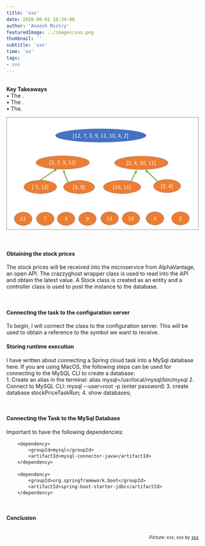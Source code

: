 ```yaml
---
title: 'xxx'
date: 2020-06-01 16:34:00
author: 'Aneesh Mistry'
featuredImage: ../images/xxx.png
thumbnail: ''
subtitle: 'xxx'
time: 'xx'
tags:
- xxx
---
```

<br>
<strong>Key Takeaways</strong><br>
&#8226; The .<br>
&#8226; The .<br>
&#8226; The.<br>

![Merge sort step 2](../../src/images/011MergeSort2.png)


<br>
<h4>Obtaining the stock prices</h4>
<p>
The stock prices will be received into the microservice from AlphaVantage, an open API. 
The crazzyghost wrapper class is used to read into the API and obtain the latest value.
A Stock class is created as an entity and a controller class is used to post the instance to the database.

</p>


<br>
<h4>Connecting the task to the configuration server</h4>
<p>
To begin, I will connect the class to the configuration server.
This will be used to obtain a reference to the symbol we want to receive.
</p>
<h4>Storing runtime execution</h4>
<p>
I have written about connecting a Spring cloud task into a MySql database here.
If you are using MacOS, the following steps can be used for connecting to the MySQL CLI to create a database:<br>
1. Create an alias in the terminal: alias mysql=/usr/local/mysql/bin/mysql
2. Connect to MySQL CLI: mysql --user=root -p (enter password)
3. create database stockPriceTaskRun;
4. show databases;


</p>
<br>
<h4>Connecting the Task to the MySql Database</h4>
<p>
Important to have the following dependencies:<br>

```
    <dependency>
        <groupId>mysql</groupId>
        <artifactId>mysql-connector-java</artifactId>
    </dependency>
			
    <dependency>
        <groupId>org.springframework.boot</groupId>
        <artifactId>spring-boot-starter-jdbc</artifactId>
    </dependency>

```
</p>
<p>

</p>

<br>
<h4>Conclusion</h4>
<p>


</p>

<br>
<small style="float: right;" >Picture: xxx, xxx by <a target="_blank" href="https://unsplash.com/@xxx">xxx</small></a><br>